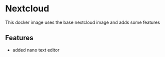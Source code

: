 # Nextcloud

This docker image uses the base nextcloud image and adds some features

## Features
- added nano text editor

